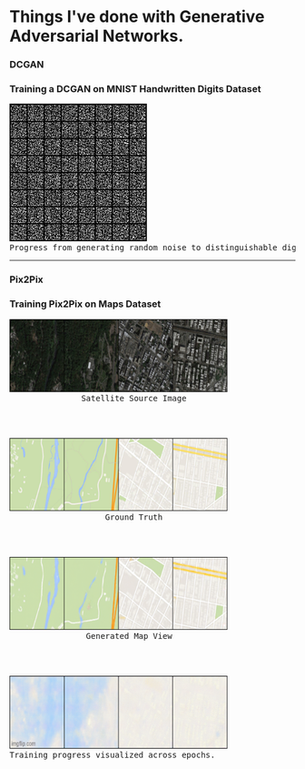 <h1> Things I've done with Generative Adversarial Networks.</h1>

<h3>DCGAN</h3>
<h3>Training a DCGAN on MNIST Handwritten Digits Dataset</h3>

<pre><img src="DCGAN/MNIST/dcgan_mnist.gif" alt="here"><br>Progress from generating random noise to distinguishable digits.</img></pre>
<hr>

<h3>Pix2Pix</h3>
<h3>Training Pix2Pix on Maps Dataset</h3>

<pre><img src="Pix2Pix/results/true_source.png" alt="here" width="384" height="128"><br>               Satellite Source Image</img></pre><br><br>
<pre><img src="Pix2Pix/results/true_target.png" alt="here" width="384" height="128"><br>                    Ground Truth</img></pre><br><br>
<pre><img src="Pix2Pix/results/generated_188.png" alt="here" width="384" height="128"><br>                Generated Map View</img></pre><br><br>
<pre><img src="Pix2Pix/results/progress.gif" alt="here" width="384" height="128"><br>Training progress visualized across epochs.</img></pre>
